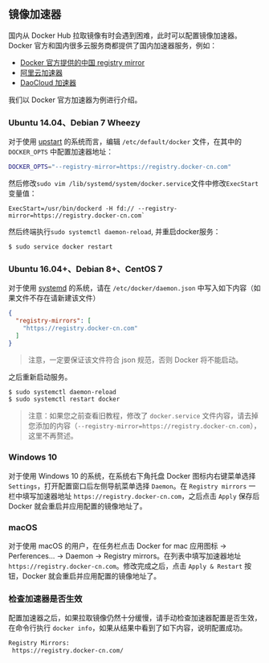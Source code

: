 ## 镜像加速器

国内从 Docker Hub 拉取镜像有时会遇到困难，此时可以配置镜像加速器。Docker 官方和国内很多云服务商都提供了国内加速器服务，例如：

* [Docker 官方提供的中国 registry mirror](https://docs.docker.com/registry/recipes/mirror/#use-case-the-china-registry-mirror)
* [阿里云加速器](https://cr.console.aliyun.com/#/accelerator)
* [DaoCloud 加速器](https://www.daocloud.io/mirror#accelerator-doc)

我们以 Docker 官方加速器为例进行介绍。

### Ubuntu 14.04、Debian 7 Wheezy

对于使用 [upstart](http://upstart.ubuntu.com/) 的系统而言，编辑 `/etc/default/docker` 文件，在其中的 `DOCKER_OPTS` 中配置加速器地址：

```bash
DOCKER_OPTS="--registry-mirror=https://registry.docker-cn.com"
```

然后修改`sudo vim /lib/systemd/system/docker.service`文件中修改`ExecStart`变量值：
```
ExecStart=/usr/bin/dockerd -H fd:// --registry-mirror=https://registry.docker-cn.com`
```

然后终端执行`sudo systemctl daemon-reload`, 并重启docker服务：
```bash
$ sudo service docker restart
```

### Ubuntu 16.04+、Debian 8+、CentOS 7

对于使用 [systemd](https://www.freedesktop.org/wiki/Software/systemd/) 的系统，请在 `/etc/docker/daemon.json` 中写入如下内容（如果文件不存在请新建该文件）

```json
{
  "registry-mirrors": [
    "https://registry.docker-cn.com"
  ]
}
```

> 注意，一定要保证该文件符合 json 规范，否则 Docker 将不能启动。

之后重新启动服务。

```bash
$ sudo systemctl daemon-reload
$ sudo systemctl restart docker
```

>注意：如果您之前查看旧教程，修改了 `docker.service` 文件内容，请去掉您添加的内容（`--registry-mirror=https://registry.docker-cn.com`），这里不再赘述。

### Windows 10

对于使用 Windows 10 的系统，在系统右下角托盘 Docker 图标内右键菜单选择 `Settings`，打开配置窗口后左侧导航菜单选择 `Daemon`。在 `Registry mirrors` 一栏中填写加速器地址 `https://registry.docker-cn.com`，之后点击 `Apply` 保存后 Docker 就会重启并应用配置的镜像地址了。

### macOS

对于使用 macOS 的用户，在任务栏点击 Docker for mac 应用图标 -> Perferences... -> Daemon -> Registry mirrors。在列表中填写加速器地址 `https://registry.docker-cn.com`。修改完成之后，点击 `Apply & Restart` 按钮，Docker 就会重启并应用配置的镜像地址了。

### 检查加速器是否生效

配置加速器之后，如果拉取镜像仍然十分缓慢，请手动检查加速器配置是否生效，在命令行执行 `docker info`，如果从结果中看到了如下内容，说明配置成功。

```bash
Registry Mirrors:
 https://registry.docker-cn.com/
```
